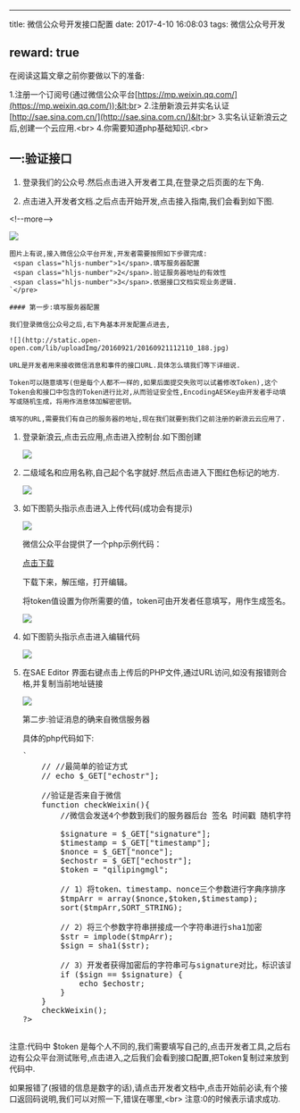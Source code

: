 * * *

title: 微信公众号开发接口配置
date: 2017-4-10 16:08:03
tags:  微信公众号开发

## reward: true

在阅读这篇文章之前你要做以下的准备:

1.注册一个订阅号(通过微信公众平台[https://mp.weixin.qq.com/](https://mp.weixin.qq.com/));&lt;br&gt;
2.注册新浪云并实名认证[http://sae.sina.com.cn/](http://sae.sina.com.cn/)&lt;br&gt;
3.实名认证新浪云之后,创建一个云应用.&lt;br&gt;
4.你需要知道php基础知识.&lt;br&gt;

## 一:验证接口

1.  登录我们的公众号.然后点击进入开发者工具,在登录之后页面的左下角.

2.  点击进入开发者文档.之后点击开始开发,点击接入指南,我们会看到如下图.

&lt;!--more--&gt;

![](http://static.open-open.com/lib/uploadImg/20160921/20160921112109_328.png)

    图片上有说,接入微信公众平台开发,开发者需要按照如下步骤完成:
     <span class="hljs-number">1</span>.填写服务器配置 
     <span class="hljs-number">2</span>.验证服务器地址的有效性
     <span class="hljs-number">3</span>.依据接口文档实现业务逻辑.
    `</pre>

    #### 第一步:填写服务器配置

    我们登录微信公众号之后,右下角基本开发配置点进去,

    ![](http://static.open-open.com/lib/uploadImg/20160921/20160921112110_188.jpg)

    URL是开发者用来接收微信消息和事件的接口URL.具体怎么填我们等下详细说.

    Token可以随意填写(但是每个人都不一样的,如果后面提交失败可以试着修改Token),这个Token会和接口中包含的Token进行比对,从而验证安全性,EncodingAESKey由开发者手动填写或随机生成，将用作消息体加解密密钥。

    填写的URL,需要我们有自己的服务器的地址,现在我们就要到我们之前注册的新浪云云应用了.

1.  登录新浪云,点击云应用,点击进入控制台.如下图创建

    ![](http://static.open-open.com/lib/uploadImg/20160921/20160921112110_695.png)

1.  二级域名和应用名称,自己起个名字就好.然后点击进入下图红色标记的地方.

    ![](http://static.open-open.com/lib/uploadImg/20160921/20160921112110_760.png)

1.  如下图箭头指示点击进入上传代码(成功会有提示)

    ![](http://static.open-open.com/lib/uploadImg/20160921/20160921112111_980.png)

    微信公众平台提供了一个php示例代码：

    [点击下载](http://mp.weixin.qq.com/mpres/htmledition/res/wx_sample.zip)

    下载下来，解压缩，打开编辑。

    将token值设置为你所需要的值，token可由开发者任意填写，用作生成签名。

    ![](http://oss.p.t262.com/cpic/a4/a6/3a0dcfb18c550bc3dad4c09d072da6a4.jpg)

1.  如下图箭头指示点击进入编辑代码

    ![](http://static.open-open.com/lib/uploadImg/20160921/20160921112111_980.png)

1.  在SAE Editor 界面右键点击上传后的PHP文件,通过URL访问,如没有报错则合格,并复制当前地址链接

    ![](http://static.open-open.com/lib/uploadImg/20160921/20160921112111_566.png)

    第二步:验证消息的确来自微信服务器

    具体的php代码如下:

    <pre>`<span class="php"><span class="hljs-preprocessor"><?php</span>
        <span class="hljs-comment">// //最简单的验证方式</span>
        <span class="hljs-comment">// echo $_GET["echostr"];</span>

        <span class="hljs-comment">//验证是否来自于微信</span>
        <span class="hljs-function"><span class="hljs-keyword">function</span> <span class="hljs-title">checkWeixin</span><span class="hljs-params">()</span></span>{
            <span class="hljs-comment">//微信会发送4个参数到我们的服务器后台 签名 时间戳 随机字符串 随机数</span>

            <span class="hljs-variable">$signature</span> = <span class="hljs-variable">$_GET</span>[<span class="hljs-string">"signature"</span>];
            <span class="hljs-variable">$timestamp</span> = <span class="hljs-variable">$_GET</span>[<span class="hljs-string">"timestamp"</span>];
            <span class="hljs-variable">$nonce</span> = <span class="hljs-variable">$_GET</span>[<span class="hljs-string">"nonce"</span>];
            <span class="hljs-variable">$echostr</span> = <span class="hljs-variable">$_GET</span>[<span class="hljs-string">"echostr"</span>];
            <span class="hljs-variable">$token</span> = <span class="hljs-string">"qilipingmgl"</span>;

            <span class="hljs-comment">// 1）将token、timestamp、nonce三个参数进行字典序排序</span>
            <span class="hljs-variable">$tmpArr</span> = <span class="hljs-keyword">array</span>(<span class="hljs-variable">$nonce</span>,<span class="hljs-variable">$token</span>,<span class="hljs-variable">$timestamp</span>);
            sort(<span class="hljs-variable">$tmpArr</span>,SORT_STRING);

            <span class="hljs-comment">// 2）将三个参数字符串拼接成一个字符串进行sha1加密</span>
            <span class="hljs-variable">$str</span> = implode(<span class="hljs-variable">$tmpArr</span>);
            <span class="hljs-variable">$sign</span> = sha1(<span class="hljs-variable">$str</span>);

            <span class="hljs-comment">// 3）开发者获得加密后的字符串可与signature对比，标识该请求来源于微信</span>
            <span class="hljs-keyword">if</span> (<span class="hljs-variable">$sign</span> == <span class="hljs-variable">$signature</span>) {
                <span class="hljs-keyword">echo</span> <span class="hljs-variable">$echostr</span>;
            }
        }
        checkWeixin();
    <span class="hljs-preprocessor">?></span></span>

注意:代码中 $token 是每个人不同的,我们需要填写自己的,点击开发者工具,之后右边有公众平台测试账号,点击进入,之后我们会看到接口配置,把Token复制过来放到代码中.

如果报错了(报错的信息是数字的话),请点击开发者文档中,点击开始前必读,有个接口返回码说明,我们可以对照一下,错误在哪里,&lt;br&gt;
 注意:0的时候表示请求成功.